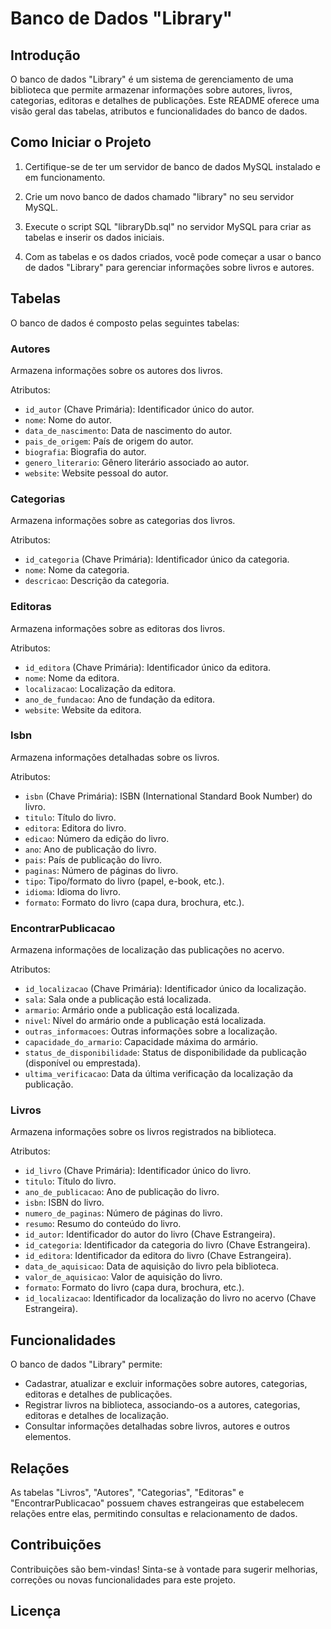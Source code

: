 # Banco de Dados "Library"

## Introdução

O banco de dados "Library" é um sistema de gerenciamento de uma biblioteca que permite armazenar informações sobre autores, livros, categorias, editoras e detalhes de publicações. Este README oferece uma visão geral das tabelas, atributos e funcionalidades do banco de dados.

## Como Iniciar o Projeto

1. Certifique-se de ter um servidor de banco de dados MySQL instalado e em funcionamento.

2. Crie um novo banco de dados chamado "library" no seu servidor MySQL.

3. Execute o script SQL "libraryDb.sql" no servidor MySQL para criar as tabelas e inserir os dados iniciais.

4. Com as tabelas e os dados criados, você pode começar a usar o banco de dados "Library" para gerenciar informações sobre livros e autores.

## Tabelas

O banco de dados é composto pelas seguintes tabelas:

### Autores

Armazena informações sobre os autores dos livros.

Atributos:
- `id_autor` (Chave Primária): Identificador único do autor.
- `nome`: Nome do autor.
- `data_de_nascimento`: Data de nascimento do autor.
- `pais_de_origem`: País de origem do autor.
- `biografia`: Biografia do autor.
- `genero_literario`: Gênero literário associado ao autor.
- `website`: Website pessoal do autor.

### Categorias

Armazena informações sobre as categorias dos livros.

Atributos:
- `id_categoria` (Chave Primária): Identificador único da categoria.
- `nome`: Nome da categoria.
- `descricao`: Descrição da categoria.

### Editoras

Armazena informações sobre as editoras dos livros.

Atributos:
- `id_editora` (Chave Primária): Identificador único da editora.
- `nome`: Nome da editora.
- `localizacao`: Localização da editora.
- `ano_de_fundacao`: Ano de fundação da editora.
- `website`: Website da editora.

### Isbn

Armazena informações detalhadas sobre os livros.

Atributos:
- `isbn` (Chave Primária): ISBN (International Standard Book Number) do livro.
- `titulo`: Título do livro.
- `editora`: Editora do livro.
- `edicao`: Número da edição do livro.
- `ano`: Ano de publicação do livro.
- `pais`: País de publicação do livro.
- `paginas`: Número de páginas do livro.
- `tipo`: Tipo/formato do livro (papel, e-book, etc.).
- `idioma`: Idioma do livro.
- `formato`: Formato do livro (capa dura, brochura, etc.).

### EncontrarPublicacao

Armazena informações de localização das publicações no acervo.

Atributos:
- `id_localizacao` (Chave Primária): Identificador único da localização.
- `sala`: Sala onde a publicação está localizada.
- `armario`: Armário onde a publicação está localizada.
- `nivel`: Nível do armário onde a publicação está localizada.
- `outras_informacoes`: Outras informações sobre a localização.
- `capacidade_do_armario`: Capacidade máxima do armário.
- `status_de_disponibilidade`: Status de disponibilidade da publicação (disponível ou emprestada).
- `ultima_verificacao`: Data da última verificação da localização da publicação.

### Livros

Armazena informações sobre os livros registrados na biblioteca.

Atributos:
- `id_livro` (Chave Primária): Identificador único do livro.
- `titulo`: Título do livro.
- `ano_de_publicacao`: Ano de publicação do livro.
- `isbn`: ISBN do livro.
- `numero_de_paginas`: Número de páginas do livro.
- `resumo`: Resumo do conteúdo do livro.
- `id_autor`: Identificador do autor do livro (Chave Estrangeira).
- `id_categoria`: Identificador da categoria do livro (Chave Estrangeira).
- `id_editora`: Identificador da editora do livro (Chave Estrangeira).
- `data_de_aquisicao`: Data de aquisição do livro pela biblioteca.
- `valor_de_aquisicao`: Valor de aquisição do livro.
- `formato`: Formato do livro (capa dura, brochura, etc.).
- `id_localizacao`: Identificador da localização do livro no acervo (Chave Estrangeira).

## Funcionalidades

O banco de dados "Library" permite:

- Cadastrar, atualizar e excluir informações sobre autores, categorias, editoras e detalhes de publicações.
- Registrar livros na biblioteca, associando-os a autores, categorias, editoras e detalhes de localização.
- Consultar informações detalhadas sobre livros, autores e outros elementos.

## Relações

As tabelas "Livros", "Autores", "Categorias", "Editoras" e "EncontrarPublicacao" possuem chaves estrangeiras que estabelecem relações entre elas, permitindo consultas e relacionamento de dados.

## Contribuições

Contribuições são bem-vindas! Sinta-se à vontade para sugerir melhorias, correções ou novas funcionalidades para este projeto.

## Licença
